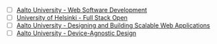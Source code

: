 - [ ] [Aalto University - Web Software Development](https://fitech101.aalto.fi/courses/web-software-development/)
- [ ] [University of Helsinki - Full Stack Open](https://fullstackopen.com/en/)
- [ ] [Aalto University - Designing and Building Scalable Web Applications](https://fitech101.aalto.fi/courses/designing-and-building-scalable-web-applications/)
- [ ] [Aalto University - Device-Agnostic Design](https://fitech101.aalto.fi/courses/device-agnostic-design/)
